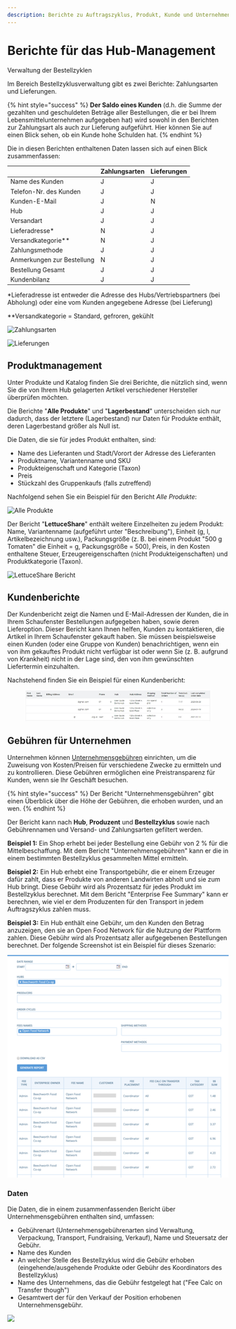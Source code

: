 ```yaml
---
description: Berichte zu Auftragszyklus, Produkt, Kunde und Unternehmensgebührenmanagement
---
```


# Berichte für das Hub-Management

Verwaltung der Bestellzyklen

Im Bereich Bestellzyklusverwaltung gibt es zwei Berichte: Zahlungsarten und Lieferungen.

{% hint style="success" %}
**Der Saldo eines Kunden** (d.h. die Summe der gezahlten und geschuldeten Beträge aller Bestellungen, die er bei Ihrem Lebensmittelunternehmen aufgegeben hat) wird sowohl in den Berichten zur Zahlungsart als auch zur Lieferung aufgeführt. Hier können Sie auf einen Blick sehen, ob ein Kunde hohe Schulden hat.
{% endhint %}

Die in diesen Berichten enthaltenen Daten lassen sich auf einen Blick zusammenfassen:

|                            | Zahlungsarten | Lieferungen |
| -------------------------- | ------------- | ----------- |
| Name des Kunden            | J             | J           |
| Telefon-Nr. des Kunden     | J             | J           |
| Kunden-E-Mail              | J             | N           |
| Hub                        | J             | J           |
| Versandart                 | J             | J           |
| Lieferadresse\*            | N             | J           |
| Versandkategorie\*\*       | N             | J           |
| Zahlungsmethode            | J             | J           |
| Anmerkungen zur Bestellung | N             | J           |
| Bestellung Gesamt          | J             | J           |
| Kundenbilanz               | J             | J           |

\*Lieferadresse ist entweder die Adresse des Hubs/Vertriebspartners (bei Abholung) oder eine vom Kunden angegebene Adresse (bei Lieferung)

\*\*Versandkategorie = Standard, gefroren, gekühlt

![Zahlungsarten](../../.gitbook/assets/paymentmethods.jpg)

![Lieferungen](../../.gitbook/assets/delivery-methods.jpg)

## Produktmanagement

Unter Produkte und Katalog finden Sie drei Berichte, die nützlich sind, wenn Sie die von Ihrem Hub gelagerten Artikel verschiedener Hersteller überprüfen möchten.

Die Berichte "**Alle Produkte**" und "**Lagerbestand**" unterscheiden sich nur dadurch, dass der letztere (Lagerbestand) nur Daten für Produkte enthält, deren Lagerbestand größer als Null ist.

Die Daten, die sie für jedes Produkt enthalten, sind:

* Name des Lieferanten und Stadt/Vorort der Adresse des Lieferanten
* Produktname, Variantenname und SKU
* Produkteigenschaft und Kategorie (Taxon)
* Preis
* Stückzahl des Gruppenkaufs (falls zutreffend)

Nachfolgend sehen Sie ein Beispiel für den Bericht _Alle Produkte_:

![Alle Produkte](../../.gitbook/assets/all-products.jpg)

Der Bericht "**LettuceShare**" enthält weitere Einzelheiten zu jedem Produkt: Name, Variantenname (aufgeführt unter "Beschreibung"), Einheit (g, l, Artikelbezeichnung usw.), Packungsgröße (z. B. bei einem Produkt "500 g Tomaten" die Einheit = g, Packungsgröße = 500), Preis, in den Kosten enthaltene Steuer, Erzeugereigenschaften (nicht Produkteigenschaften) und Produktkategorie (Taxon).

![LettuceShare Bericht](../../.gitbook/assets/lettuce-share.jpg)

## Kundenberichte

Der Kundenbericht zeigt die Namen und E-Mail-Adressen der Kunden, die in Ihrem Schaufenster Bestellungen aufgegeben haben, sowie deren Lieferoption. Dieser Bericht kann Ihnen helfen, Kunden zu kontaktieren, die Artikel in Ihrem Schaufenster gekauft haben. Sie müssen beispielsweise einen Kunden (oder eine Gruppe von Kunden) benachrichtigen, wenn ein von ihm gekauftes Produkt nicht verfügbar ist oder wenn Sie (z. B. aufgrund von Krankheit) nicht in der Lage sind, den von ihm gewünschten Liefertermin einzuhalten.

Nachstehend finden Sie ein Beispiel für einen Kundenbericht:

<figure><img src="../../.gitbook/assets/image (49).png" alt=""><figcaption></figcaption></figure>

## Gebühren für Unternehmen

Unternehmen können [Unternehmensgebühren](../shopfront/enterprise-fees.md) einrichten, um die Zuweisung von Kosten/Preisen für verschiedene Zwecke zu ermitteln und zu kontrollieren. Diese Gebühren ermöglichen eine Preistransparenz für Kunden, wenn sie Ihr Geschäft besuchen.

{% hint style="success" %}
Der Bericht "Unternehmensgebühren" gibt einen Überblick über die Höhe der Gebühren, die erhoben wurden, und an wen.
{% endhint %}

Der Bericht kann nach **Hub**, **Produzent** und **Bestellzyklus** sowie nach Gebührennamen und Versand- und Zahlungsarten gefiltert werden.

**Beispiel 1:** Ein Shop erhebt bei jeder Bestellung eine Gebühr von 2 % für die Mittelbeschaffung. Mit dem Bericht "Unternehmensgebühren" kann er die in einem bestimmten Bestellzyklus gesammelten Mittel ermitteln.

**Beispiel 2:** Ein Hub erhebt eine Transportgebühr, die er einem Erzeuger dafür zahlt, dass er Produkte von anderen Landwirten abholt und sie zum Hub bringt. Diese Gebühr wird als Prozentsatz für jedes Produkt im Bestellzyklus berechnet. Mit dem Bericht "Enterprise Fee Summary" kann er berechnen, wie viel er dem Produzenten für den Transport in jedem Auftragszyklus zahlen muss.

**Beispiel 3:** Ein Hub enthält eine Gebühr, um den Kunden den Betrag anzuzeigen, den sie an Open Food Network für die Nutzung der Plattform zahlen. Diese Gebühr wird als Prozentsatz aller aufgegebenen Bestellungen berechnet. Der folgende Screenshot ist ein Beispiel für dieses Szenario:

![Enterprise Fee Summary Report for a specified Fee (Open Food Network Fee) ](<../../.gitbook/assets/image (2) (1).png>)

### Daten

Die Daten, die in einem zusammenfassenden Bericht über Unternehmensgebühren enthalten sind, umfassen:

* Gebührenart (Unternehmensgebührenarten sind Verwaltung, Verpackung, Transport, Fundraising, Verkauf), Name und Steuersatz der Gebühr.
* Name des Kunden
* An welcher Stelle des Bestellzyklus wird die Gebühr erhoben (eingehende/ausgehende Produkte oder Gebühr des Koordinators des Bestellzyklus)
* Name des Unternehmens, das die Gebühr festgelegt hat ("Fee Calc on Transfer though")
* Gesamtwert der für den Verkauf der Position erhobenen Unternehmensgebühr.

![](../../.gitbook/assets/enterprise-fee-report.jpg)
